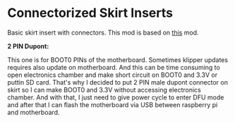 # Connectorized Skirt Inserts

Basic skirt insert with connectors. This mod is based on [this](https://github.com/Ramalama2/Voron-2-Mods/tree/main/ADXL_Skirt_Dupont) mod.
 
 **2 PIN Dupont:**
 
 This one is for BOOT0 PINs of the motherboard. Sometimes klipper updates requires also update on motherboard. And this can be time consuming to open electronics chamber and make short circuit on BOOT0 and 3.3V or puttin SD card. That's why I decided to put 2 PIN male dupont connector on skirt so I can make BOOT0 and 3.3V without accessing electronics chamber. And with that, I just need to give power cycle to enter DFU mode and after that I can flash the motherboard via USB between raspberry pi and motherboard. 
